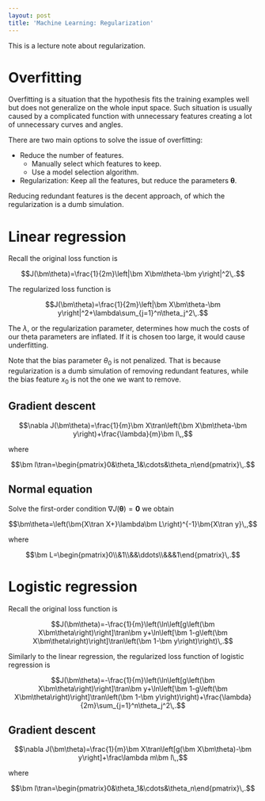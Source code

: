 ```yaml
---
layout: post
title: 'Machine Learning: Regularization'
---
```


This is a lecture note about regularization.

# Overfitting

Overfitting is a situation that the hypothesis fits the training examples well but does not generalize on the whole input space. Such situation is usually caused by a complicated function with unnecessary features creating a lot of unnecessary curves and angles.

There are two main options to solve the issue of overfitting:

- Reduce the number of features.
  - Manually select which features to keep.
  - Use a model selection algorithm.
- Regularization: Keep all the features, but reduce the parameters $\bm\theta$.

Reducing redundant features is the decent approach, of which the regularization is a dumb simulation.

# Linear regression

Recall the original loss function is

$$J(\bm\theta)=\frac{1}{2m}\left|\bm X\bm\theta-\bm y\right|^2\,.$$

The regularized loss function is

$$J(\bm\theta)=\frac{1}{2m}\left|\bm X\bm\theta-\bm y\right|^2+\lambda\sum_{j=1}^n\theta_j^2\,.$$

The $\lambda$, or the regularization parameter, determines how much the costs of our theta parameters are inflated. If it is chosen too large, it would cause underfitting.

Note that the bias parameter $\theta_0$ is not penalized. That is because regularization is a dumb simulation of removing redundant features, while the bias feature $x_0$ is not the one we want to remove.

## Gradient descent

$$\nabla J(\bm\theta)=\frac{1}{m}\bm X\tran\left(\bm X\bm\theta-\bm y\right)+\frac{\lambda}{m}\bm l\,,$$

where

$$\bm l\tran=\begin{pmatrix}0&\theta_1&\cdots&\theta_n\end{pmatrix}\,.$$

## Normal equation

Solve the first-order condition $\nabla J(\bm\theta)=\boldsymbol0$ we obtain

$$\bm\theta=\left(\bm{X\tran X+}\lambda\bm L\right)^{-1}\bm{X\tran y}\,,$$

where

$$\bm L=\begin{pmatrix}0\\&1\\&&\ddots\\&&&1\end{pmatrix}\,.$$

# Logistic regression

Recall the original loss function is

$$J(\bm\theta)=-\frac{1}{m}\left(\ln\left[g\left(\bm X\bm\theta\right)\right]\tran\bm y+\ln\left[\bm 1-g\left(\bm X\bm\theta\right)\right]\tran\left(\bm 1-\bm y\right)\right)\,.$$

Similarly to the linear regression, the regularized loss function of logistic regression is

$$J(\bm\theta)=-\frac{1}{m}\left(\ln\left[g\left(\bm X\bm\theta\right)\right]\tran\bm y+\ln\left[\bm 1-g\left(\bm X\bm\theta\right)\right]\tran\left(\bm 1-\bm y\right)\right)+\frac{\lambda}{2m}\sum_{j=1}^n\theta_j^2\,.$$

## Gradient descent

$$\nabla J(\bm\theta)=\frac{1}{m}\bm X\tran\left[g(\bm X\bm\theta)-\bm y\right]+\frac\lambda m\bm l\,,$$

where

$$\bm l\tran=\begin{pmatrix}0&\theta_1&\cdots&\theta_n\end{pmatrix}\,.$$
